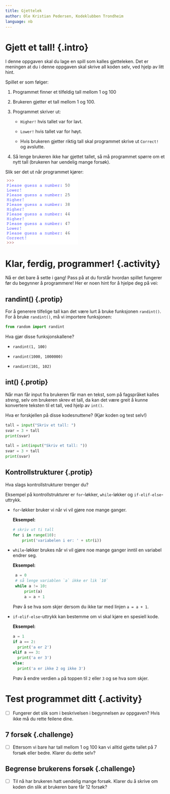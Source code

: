 ```yaml
---
title: Gjettelek
author: Ole Kristian Pedersen, Kodeklubben Trondheim
language: nb
---
```



# Gjett et tall! {.intro}

I denne oppgaven skal du lage en spill som kalles gjetteleken. Det er meningen
at du i denne oppgaven skal skrive all koden selv, ved hjelp av litt hint.

Spillet er som følger:

1. Programmet finner et tilfeldig tall mellom 1 og 100

1. Brukeren gjetter et tall mellom 1 og 100.

1. Programmet skriver ut:

    * `Higher!` hvis tallet var for lavt.

    * `Lower!` hvis tallet var for høyt.

    * Hvis brukeren gjetter riktig tall skal programmet skrive ut `Correct!` og
    avslutte.

1. Så lenge brukeren ikke har gjettet tallet, så må programmet spørre om et nytt
  tall (brukeren har uendelig mange forsøk).

Slik ser det ut når programmet kjører:

![Illustrasjon av et ferdig gjettelek spill](python_guessing_game.png)


# Klar, ferdig, programmer! {.activity}

Nå er det bare å sette i gang! Pass på at du forstår hvordan spillet fungerer
før du begynner å programmere! Her er noen hint for å hjelpe deg på vei:

## randint() {.protip}

For å generere tilfelige tall kan det være lurt å bruke funksjonen `randint()`.
For å bruke `randint()`, må vi importere funksjonen:

```python
from random import randint
```

Hva gjør disse funksjonskallene?

* `randint(1, 100)`

* `randint(1000, 1000000)`

* `randint(101, 102)`

## int() {.protip}

Når man får input fra brukeren får man en tekst, som på fagspråket kalles
*streng*, selv om brukeren skrev et tall, da kan det være greit å kunne
konvertere teksten til et tall, ved hjelp av `int()`.

Hva er forskjellen på disse kodesnuttene? (Kjør koden og test selv!)

```python
tall = input("Skriv et tall: ")
svar = 3 + tall
print(svar)
```

```python
tall = int(input("Skriv et tall: "))
svar = 3 + tall
print(svar)
```

## Kontrollstrukturer {.protip}

Hva slags kontrollstrukturer trenger du?

Eksempel på kontrollstrukturer er `for`-løkker, `while`-løkker og
`if-elif-else`-uttrykk.

- `for`-løkker bruker vi når vi vil gjøre noe mange ganger.

  **Eksempel:**

  ```python
  # skriv ut ti tall
  for i in range(10):
      print('variabelen i er: ' + str(i))
  ```

- `while`-løkker brukes når vi vil gjøre noe mange ganger inntil en variabel
  endrer seg.

  **Eksempel:**

  ```python
   a = 0
   # så lenge variablen `a` ikke er lik `10`
   while a != 10:
       print(a)
       a = a + 1
  ```

  Prøv å se hva som skjer dersom du ikke tar med linjen `a = a + 1`.

- `if-elif-else`-uttrykk kan bestemme om vi skal kjøre en spesiell kode.

  **Eksempel:**

  ```python
  a = 1
  if a == 2:
    print('a er 2')
  elif a == 3:
    print('a er 3')
  else:
    print('a er ikke 2 og ikke 3')
  ```

  Prøv å endre verdien `a` på toppen til `2` eller `3` og se hva som skjer.


# Test programmet ditt {.activity}

- [ ] Fungerer det slik som i beskrivelsen i begynnelsen av oppgaven? Hvis ikke
  må du rette feilene dine.

## 7 forsøk {.challenge}

- [ ] Ettersom vi bare har tall mellom 1 og 100 kan vi alltid gjette tallet på 7
  forsøk eller bedre. Klarer du dette selv?

## Begrense brukerens forsøk {.challenge}

- [ ] Til nå har brukeren hatt uendelig mange forsøk. Klarer du å skrive om
  koden din slik at brukeren bare får 12 forsøk?
